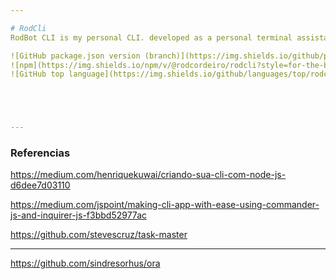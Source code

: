 ```yaml
---

# RodCli
RodBot CLI is my personal CLI. developed as a personal terminal assistant for todo list and automated tasks. 

![GitHub package.json version (branch)](https://img.shields.io/github/package-json/v/rodcordeiro/rodCli?style=for-the-badge)
![npm](https://img.shields.io/npm/v/@rodcordeiro/rodcli?style=for-the-badge)
![GitHub top language](https://img.shields.io/github/languages/top/rodcordeiro/rodcli?style=for-the-badge)





---
```

### Referencias
https://medium.com/henriquekuwai/criando-sua-cli-com-node-js-d6dee7d03110

https://medium.com/jspoint/making-cli-app-with-ease-using-commander-js-and-inquirer-js-f3bbd52977ac

https://github.com/stevescruz/task-master

---
https://github.com/sindresorhus/ora

